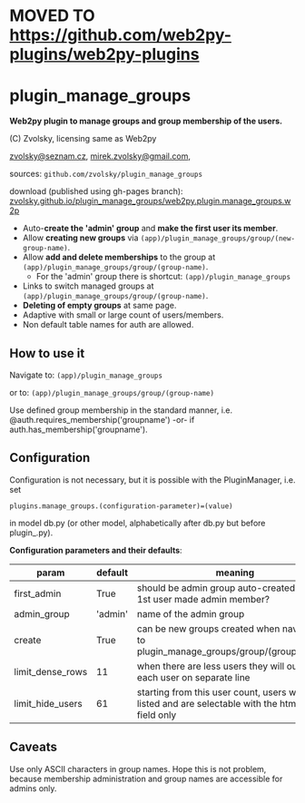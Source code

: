 # MOVED TO https://github.com/web2py-plugins/web2py-plugins

# plugin_manage_groups
**Web2py plugin to manage groups and group membership of the users.**

(C) Zvolsky, licensing same as Web2py

zvolsky@seznam.cz, mirek.zvolsky@gmail.com,

sources: ```github.com/zvolsky/plugin_manage_groups```

download (published using gh-pages branch): [zvolsky.github.io/plugin_manage_groups/web2py.plugin.manage_groups.w2p](https://zvolsky.github.io/plugin_manage_groups/web2py.plugin.manage_groups.w2p)

- Auto-**create the 'admin' group** and **make the first user its member**.
- Allow **creating new groups** via ```(app)/plugin_manage_groups/group/(new-group-name)```.
- Allow **add and delete memberships** to the group at ```(app)/plugin_manage_groups/group/(group-name)```.
  - For the 'admin' group there is shortcut: ```(app)/plugin_manage_groups```
- Links to switch managed groups at ```(app)/plugin_manage_groups/group/(group-name)```.
- **Deleting of empty groups** at same page.
- Adaptive with small or large count of users/members.
- Non default table names for auth are allowed.

## How to use it

Navigate to: ```(app)/plugin_manage_groups```

or to: ```(app)/plugin_manage_groups/group/(group-name)```

Use defined group membership in the standard manner, i.e. @auth.requires_membership('groupname') -or- if auth.has_membership('groupname').

## Configuration

Configuration is not necessary, but it is possible with the PluginManager, i.e. set
```
plugins.manage_groups.(configuration-parameter)=(value)
```
in model db.py (or other model, alphabetically after db.py but before plugin_.py).

**Configuration parameters and their defaults**:

| param | default | meaning |
| ------ | ------ | ------ |
| first_admin | True | should be admin group auto-created and the 1st user made admin member? |
| admin_group | 'admin' | name of the admin group |
| create | True | can be new groups created when navigating to plugin_manage_groups/group/(group_name)? |
| limit_dense_rows | 11 | when there are less users they will output each user on separate line |
| limit_hide_users | 61 | starting from this user count, users will be not listed and are selectable with the html input field only |

## Caveats

Use only ASCII characters in group names. Hope this is not problem, because membership administration and group names are accessible for admins only.
